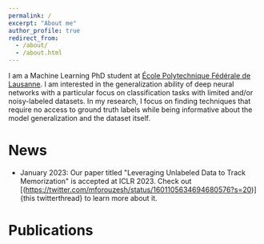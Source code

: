 ```yaml
---
permalink: /
excerpt: "About me"
author_profile: true
redirect_from: 
  - /about/
  - /about.html
---
```


I am a Machine Learning PhD student at [École Polytechnique Fédérale de Lausanne](https://www.epfl.ch/en/). I am interested in the generalization ability of deep neural networks with a particular focus on classification tasks with limited and/or noisy-labeled datasets. In my research, I focus on finding techniques that require no access to ground truth labels while being informative about the model generalization and the dataset itself.



News
======
* January 2023: Our paper titled "Leveraging Unlabeled Data to Track Memorization" is accepted at ICLR 2023. Check out [(https://twitter.com/mforouzesh/status/1601105634694680576?s=20)]{this twitterthread} to learn more about it.

Publications
======

